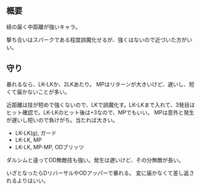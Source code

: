 ## 概要

紐の届く中距離が強いキャラ。

撃ち合いはスパークである程度誤魔化せるが、強くはないので近づいた方がいい。

## 守り

暴れるなら、LK-LKか、2LKあたり。
MPはリターンが大きいけど、遅いし、短くて届かないことが多い。

近距離は技が短めで強くないので、LKで誤魔化す。LK-LKまで入れて、3発目はヒット確認で。LK-LKのヒット後は+3なので、MPでもいい。
MPは意外と発生が遅いし短いので負けがち。当たれば大きい。

- LK-LK(g), ガード
- LK-LK, MP
- LK-LK, MP-MP, ODブリッツ

ダルシムと違ってOD無敵技も強い。発生は遅いけど、その分無敵が長い。

いざとなったらDリバーサルやODアッパーで暴れる。
変に届かなくて差し返されるよりはいい。
